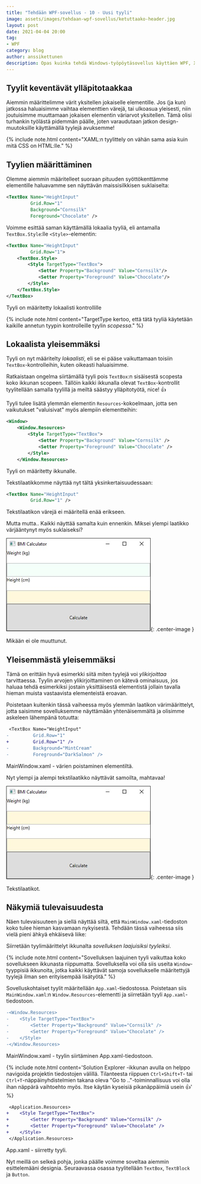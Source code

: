```yaml
---
title: "Tehdään WPF-sovellus - 10 - Uusi tyyli"
image: assets/images/tehdaan-wpf-sovellus/ketuttaako-header.jpg
layout: post
date: 2021-04-04 20:00
tag:
- WPF
category: blog
author: anssikettunen
description: Opas kuinka tehdä Windows-työpöytäsovellus käyttäen WPF, XAML ja C#. Tässä osassa pohjustetaan paikka tyyleille.
---
```


## Tyylit keventävät ylläpitotaakkaa

Aiemmin määrittelimme värit yksitellen jokaiselle elementille. Jos (ja kun) jatkossa haluaisimme vaihtaa elementtien värejä, tai ulkoasua yleisesti, niin joutuisimme muuttamaan jokaisen elementin väriarvot yksitellen. Tämä olisi turhankin työlästä pidemmän päälle, joten varaudutaan jatkon design-muutoksille käyttämällä tyylejä avuksemme!

{% include note.html content="XAML:n tyylittely on vähän sama asia kuin mitä CSS on HTML:lle." %}

## Tyylien määrittäminen

Olemme aiemmin määritelleet suoraan pituuden syöttökenttämme elementille haluavamme sen näyttävän maissisilkkisen suklaiselta:

```xml
<TextBox Name="HeightInput"
         Grid.Row="1"
         Background="Cornsilk"
         Foreground="Chocolate" />
```

Voimme esittää saman käyttämällä lokaalia tyyliä, eli antamalla `TextBox.Style`:lle `<Style>`-elementin:

```xml
<TextBox Name="HeightInput"
         Grid.Row="1">
    <TextBox.Style>
        <Style TargetType="TextBox">
            <Setter Property="Background" Value="Cornsilk"/>
            <Setter Property="Foreground" Value="Chocolate"/>
        </Style>
    </TextBox.Style>
</TextBox>
```

<figcaption>Tyyli on määritetty lokaalisti kontrollille</figcaption>

{% include note.html content="TargetType kertoo, että tätä tyyliä käytetään kaikille annetun tyypin kontrolleille tyylin _scopessa_." %}

## Lokaalista yleisemmäksi

Tyyli on nyt määritelty _lokaalisti_, eli se ei pääse vaikuttamaan toisiin `TextBox`-kontrolleihin, kuten oikeasti haluaisimme.

Ratkaistaan ongelma siirtämällä tyyli pois `TextBox`:n sisäisestä scopesta koko ikkunan scopeen. Tällöin kaikki ikkunalla olevat `TextBox`-kontrollit tyylitellään samalla tyylillä ja meiltä säästyy ylläpitotyötä, nice! 👍

Tyyli tulee lisätä ylemmän elementin `Resources`-kokoelmaan, jotta sen vaikutukset "valuisivat" myös alempiin elementteihin:

```xml
<Window>
    <Window.Resources>
        <Style TargetType="TextBox">
            <Setter Property="Background" Value="Cornsilk" />
            <Setter Property="Foreground" Value="Chocolate" />
        </Style>
    </Window.Resources>
```
<figcaption>Tyyli on määritetty ikkunalle.</figcaption>

Tekstilaatikkomme näyttää nyt tältä yksinkertaisuudessaan:

```xml
<TextBox Name="HeightInput"
         Grid.Row="1" />
```
<figcaption>Tekstilaatikon värejä ei määritellä enää erikseen.</figcaption>


Mutta mutta.. Kaikki näyttää samalta kuin ennenkin. Miksei ylempi laatikko värjääntynyt myös suklaiseksi?

![Mikään ei ole muuttunut][1]{: .center-image }
<figcaption class="caption">Mikään ei ole muuttunut.</figcaption>

## Yleisemmästä yleisemmäksi

Tämä on erittäin hyvä esimerkki siitä miten tyylejä voi _ylikirjoittaa_ tarvittaessa. Tyylin arvojen ylikirjoittaminen on kätevä ominaisuus, jos haluaa tehdä esimerkiksi jostain yksittäisestä elementistä jollain tavalla hieman muista vastaavista elementeistä eroavan.

Poistetaan kuitenkin tässä vaiheessa myös ylemmän laatikon värimäärittelyt, jotta saisimme sovelluksemme näyttämään yhtenäisemmältä ja olisimme askeleen lähempänä totuutta:

```diff
 <TextBox Name="WeightInput"
-         Grid.Row="1"
+         Grid.Row="1" />
-         Background="MintCream"
-         Foreground="DarkSalmon" />
```
<figcaption>MainWindow.xaml - värien poistaminen elementiltä.</figcaption>

Nyt ylempi ja alempi tekstilaatikko näyttävät samoilta, mahtavaa!

![Tekstilaatikot][2]{: .center-image }
<figcaption class="caption">Tekstilaatikot.</figcaption>

## Näkymiä tulevaisuudesta

Näen tulevaisuuteen ja siellä näyttää siltä, että `MainWindow.xaml`-tiedoston koko tulee hieman kasvamaan nykyisestä. Tehdään tässä vaiheessa siis vielä pieni ähkyä ehkäisevä liike:

Siirretään tyylimäärittelyt ikkunalta _sovelluksen laajuisiksi tyyleiksi_.

{% include note.html content="Sovelluksen laajuinen tyyli vaikuttaa koko sovellukseen ikkunasta riippumatta. Sovelluksella voi olla siis useita `Window`-tyyppisiä ikkunoita, jotka kaikki käyttävät samoja sovellukselle määritettyjä tyylejä ilman sen erityisempää lisätyötä." %}

Sovelluskohtaiset tyylit määritellään `App.xaml`-tiedostossa. Poistetaan siis `MainWindow.xaml`:n `Window.Resources`-elementti ja siirretään tyyli `App.xaml`-tiedostoon.

```diff
-<Window.Resources>
-    <Style TargetType="TextBox">
-        <Setter Property="Background" Value="Cornsilk" />
-        <Setter Property="Foreground" Value="Chocolate" />
-    </Style>
-</Window.Resources>
```
<figcaption>MainWindow.xaml - tyylin siirtäminen App.xaml-tiedostoon.</figcaption>

{% include note.html content='Solution Explorer -ikkunan avulla on helppo navigoida projektin tiedostojen välillä. Tilanteesta riippuen `Ctrl+Shift+T`- tai `Ctrl+T`-näppäinyhdistelmien takana oleva "Go to .."-toiminnallisuus voi olla ihan näppärä vaihtoehto myös. Itse käytän kyseisiä pikanäppäimiä usein 👍' %}

```diff
 <Application.Resources>
+    <Style TargetType="TextBox">
+        <Setter Property="Background" Value="Cornsilk" />
+        <Setter Property="Foreground" Value="Chocolate" />
+    </Style>
 </Application.Resources>
```
<figcaption>App.xaml - siirretty tyyli.</figcaption>

Nyt meillä on selkeä pohja, jonka päälle voimme soveltaa aiemmin esittelemääni designia. Seuraavassa osassa tyylitellään `TextBox`, `TextBlock` ja `Button`.

[1]: /assets/images/tehdaan-wpf-sovellus/10-01.jpg
[2]: /assets/images/tehdaan-wpf-sovellus/10-02.jpg